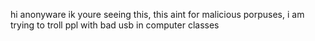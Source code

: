 hi anonyware ik youre seeing this, this aint for malicious porpuses, i am trying to troll ppl with bad usb in computer classes
